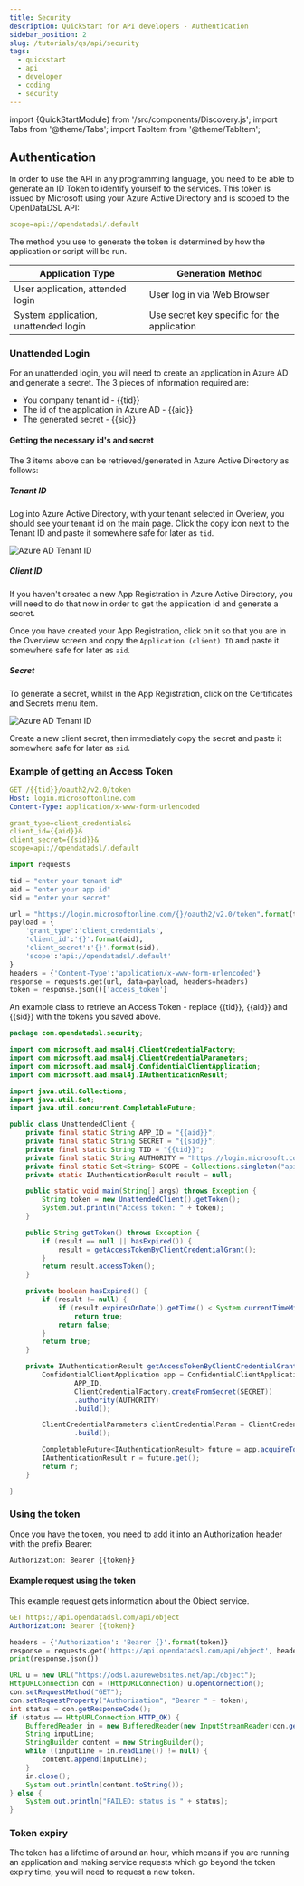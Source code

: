 ```yaml
---
title: Security
description: QuickStart for API developers - Authentication
sidebar_position: 2
slug: /tutorials/qs/api/security
tags:
  - quickstart
  - api
  - developer
  - coding
  - security
---
```

import {QuickStartModule} from '/src/components/Discovery.js';
import Tabs from '@theme/Tabs';
import TabItem from '@theme/TabItem';

<QuickStartModule text="This quickstart module shows you how to perform authentication and use security tokens" />

## Authentication
In order to use the API in any programming language, you need to be able to generate an ID Token to identify yourself to the services.
This token is issued by Microsoft using your Azure Active Directory and is scoped to the OpenDataDSL API:

```yaml
scope=api://opendatadsl/.default
```

The method you use to generate the token is determined by how the application or script will be run.

|Application Type|Generation Method|
|-|-|
|User application, attended login|User log in via Web Browser|
|System application, unattended login|Use secret key specific for the application|


### Unattended Login
For an unattended login, you will need to create an application in Azure AD and generate a secret.
The 3 pieces of information required are:
* You company tenant id - {{tid}}
* The id of the application in Azure AD - {{aid}}
* The generated secret - {{sid}}

#### Getting the necessary id's and secret
The 3 items above can be retrieved/generated in Azure Active Directory as follows:

##### Tenant ID
Log into Azure Active Directory, with your tenant selected in Overiew, you should see your tenant id on the main page.
Click the copy icon next to the Tenant ID and paste it somewhere safe for later as `tid`.

![Azure AD Tenant ID](/img/tutorial/qs-api/aad_tid.png)

##### Client ID
If you haven't created a new App Registration in Azure Active Directory, you will need to do that now in order to get the application id and generate a secret.

Once you have created your App Registration, click on it so that you are in the Overview screen and copy the `Application (client) ID`  and paste it somewhere safe for later as `aid`.


##### Secret
To generate a secret, whilst in the App Registration, click on the Certificates and Secrets menu item.

![Azure AD Tenant ID](/img/tutorial/qs-api/aad_secrets.png)

Create a new client secret, then immediately copy the secret and paste it somewhere safe for later as `sid`.

### Example of getting an Access Token

<Tabs groupId="language">
<TabItem value="rest" label="REST" default>

```yaml
GET /{{tid}}/oauth2/v2.0/token
Host: login.microsoftonline.com
Content-Type: application/x-www-form-urlencoded

grant_type=client_credentials&
client_id={{aid}}&
client_secret={{sid}}&
scope=api://opendatadsl/.default
```

</TabItem>
<TabItem value="python" label="Python">

```python
import requests

tid = "enter your tenant id"
aid = "enter your app id"
sid = "enter your secret"

url = "https://login.microsoftonline.com/{}/oauth2/v2.0/token".format(tid)
payload = {
    'grant_type':'client_credentials',
    'client_id':'{}'.format(aid),
    'client_secret':'{}'.format(sid),
    'scope':'api://opendatadsl/.default'
}
headers = {'Content-Type':'application/x-www-form-urlencoded'}
response = requests.get(url, data=payload, headers=headers)
token = response.json()['access_token']
```

</TabItem>
<TabItem value="java" label="Java">

An example class to retrieve an Access Token - replace {{tid}}, {{aid}} and {{sid}} with the tokens you saved above.

```java
package com.opendatadsl.security;

import com.microsoft.aad.msal4j.ClientCredentialFactory;
import com.microsoft.aad.msal4j.ClientCredentialParameters;
import com.microsoft.aad.msal4j.ConfidentialClientApplication;
import com.microsoft.aad.msal4j.IAuthenticationResult;

import java.util.Collections;
import java.util.Set;
import java.util.concurrent.CompletableFuture;

public class UnattendedClient {
    private final static String APP_ID = "{{aid}}";
    private final static String SECRET = "{{sid}}";
    private final static String TID = "{{tid}}";
    private final static String AUTHORITY = "https://login.microsoft.com/" + TID;
    private final static Set<String> SCOPE = Collections.singleton("api://opendatadsl/.default");
    private static IAuthenticationResult result = null;

    public static void main(String[] args) throws Exception {
        String token = new UnattendedClient().getToken();
        System.out.println("Access token: " + token);
    }

    public String getToken() throws Exception {
        if (result == null || hasExpired()) {
            result = getAccessTokenByClientCredentialGrant();
        }
        return result.accessToken();
    }

    private boolean hasExpired() {
        if (result != null) {
            if (result.expiresOnDate().getTime() < System.currentTimeMillis())
                return true;
            return false;
        }
        return true;
    }

    private IAuthenticationResult getAccessTokenByClientCredentialGrant() throws Exception {
        ConfidentialClientApplication app = ConfidentialClientApplication.builder(
                APP_ID,
                ClientCredentialFactory.createFromSecret(SECRET))
                .authority(AUTHORITY)
                .build();

        ClientCredentialParameters clientCredentialParam = ClientCredentialParameters.builder(SCOPE)
                .build();

        CompletableFuture<IAuthenticationResult> future = app.acquireToken(clientCredentialParam);
        IAuthenticationResult r = future.get();
        return r;
    }

}
```

</TabItem>
</Tabs>

### Using the token
Once you have the token, you need to add it into an Authorization header with the prefix Bearer:

```js
Authorization: Bearer {{token}}
```

#### Example request using the token
This example request gets information about the Object service.

<Tabs groupId="language">
<TabItem value="rest" label="REST" default>

```yaml
GET https://api.opendatadsl.com/api/object
Authorization: Bearer {{token}}
```

</TabItem>
<TabItem value="python" label="Python">

```python
headers = {'Authorization': 'Bearer {}'.format(token)}
response = requests.get('https://api.opendatadsl.com/api/object', headers=headers)
print(response.json())
```

</TabItem>
<TabItem value="java" label="Java">

```java
URL u = new URL("https://odsl.azurewebsites.net/api/object");
HttpURLConnection con = (HttpURLConnection) u.openConnection();
con.setRequestMethod("GET");
con.setRequestProperty("Authorization", "Bearer " + token);
int status = con.getResponseCode();
if (status == HttpURLConnection.HTTP_OK) {
    BufferedReader in = new BufferedReader(new InputStreamReader(con.getInputStream()));
    String inputLine;
    StringBuilder content = new StringBuilder();
    while ((inputLine = in.readLine()) != null) {
        content.append(inputLine);
    }
    in.close();
    System.out.println(content.toString());
} else {
    System.out.println("FAILED: status is " + status);
}
```

</TabItem>
</Tabs>

### Token expiry
The token has a lifetime of around an hour, which means if you are running an application and making service requests which go beyond the token expiry time, you will need to request a new token.


